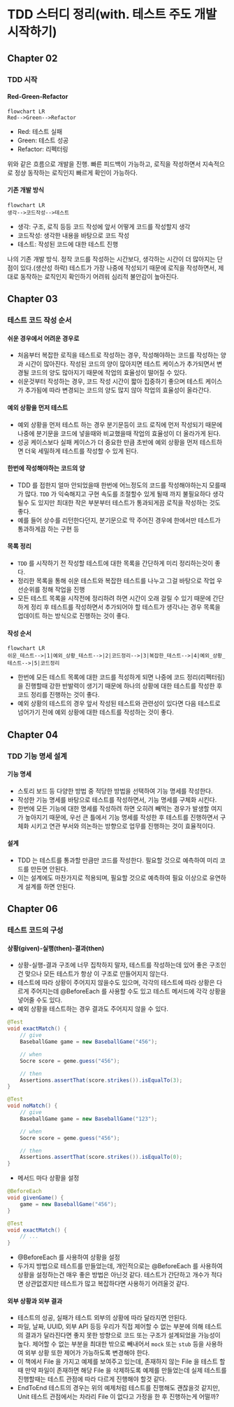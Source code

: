 # TDD 스터디 정리(with. 테스트 주도 개발 시작하기)

## Chapter 02

### TDD 시작

#### Red-Green-Refactor

```mermaid
flowchart LR
Red-->Green-->Refactor
```
- Red: 테스트 실패
- Green: 테스트 성공
- Refactor: 리펙터링

위와 같은 흐름으로 개발을 진행.
빠른 피드백이 가능하고, 로직을 작성하면서 지속적으로 정상 동작하는 로직인지 빠르게 확인이 가능하다.

#### 기존 개발 방식

```mermaid
flowchart LR
생각-->코드작성-->테스트
```
- 생각: 구조, 로직 등등 코드 작성에 앞서 어떻게 코드를 작성할지 생각
- 코드작성: 생각한 내용을 바탕으로 코드 작성
- 테스트: 작성된 코드에 대한 테스트 진행

나의 기존 개발 방식.
정작 코드를 작성하는 시간보다, 생각하는 시간이 더 많아지는 단점이 있다.(생산성 하락)
테스트가 가장 나중에 작성되기 때문에 로직을 작성하면서, 제대로 동작하는 로직인지 확인하기 어려워
심리적 불안감이 높아진다.

## Chapter 03

### 테스트 코드 작성 순서

#### 쉬운 경우에서 어려운 경우로

- 처음부터 복잡한 로직을 테스트로 작성하는 경우, 작성해야하는 코드를 작성하는 양과 시간이 많아진다. 작성된 코드의 양이 많아지면 테스트 케이스가 추가되면서 변경될 코드의 양도 많아지기 때문에 작업의 효율성이 떨어질 수 있다.
- 쉬운것부터 작성하는 경우, 코드 작성 시간이 짧아 집중하기 좋으며 테스트 케이스가 추가됨에 따라 변경되는 코드의 양도 많지 않아 작업의 효율성이 올라간다.

#### 예외 상황을 먼저 테스트

- 예외 상황을 먼저 테스트 하는 경우 분기문등이 코드 로직에 먼저 작성되기 때문에 나중에 분기문을 코드에 넣을때와 비교했을때 작업의 효율성이 더 올라가게 된다.
- 성공 케이스보다 실패 케이스가 더 중요한 만큼 초반에 예외 상황을 먼저 테스트하면 더욱 세밀하게 테스트를 작성할 수 있게 된다.

#### 한번에 작성해야하는 코드의 양

- TDD 를 접한지 얼마 안되었을때 한번에 어느정도의 코드를 작성해야하는지 모를때가 많다. `TDD` 가 익숙해지고 구현 속도를 조절할수 있게 될때 까지 불필요하다 생각될수 도 있지만 최대한 작은 부분부터 테스트가 통과되게끔 로직을 작성하는 것도 좋다.
- 예를 들어 상수를 리턴한다던지, 분기문으로 딱 주어진 경우에 한에서만 테스트가 통과하게끔 하는 구현 등

#### 목록 정리

- `TDD` 를 시작하기 전 작성할 테스트에 대한 목록을 간단하게 미리 정리하는것이 좋다.
- 정리한 목록을 통해 쉬운 테스트와 복잡한 테스트를 나누고 그걸 바탕으로 작업 우선순위를 정해 작업을 진행
- 모든 테스트 목록을 시작전에 정리하려 하면 시간이 오래 걸릴 수 있기 때문에 간단하게 정리 후 테스트를 작성하면서 추가되어야 할 테스트가 생각나는 경우 목록을 업데이트 하는 방식으로 진행하는 것이 좋다.

#### 작성 순서

```mermaid
flowchart LR
쉬운_테스트-->|1|예외_상황_테스트-->|2|코드정리-->|3|복잡한_테스트-->|4|예외_상황_테스트-->|5|코드정리
```
- 한번에 모든 테스트 목록에 대한 코드를 적성하게 되면 나중에 코드 정리(리펙터링)을 진행할때 강한 반발력이 생기기 때문에 하나의 상황에 대한 테스트를 작성한 후 코드 정리를 진행하는 것이 좋다.
- 예외 상황의 테스트의 경우 앞서 작성된 테스트와 관련성이 있다면 다음 테스트로 넘어가기 전에 예외 상황에 대한 테스트를 작성하는 것이 좋다.

## Chapter 04

### TDD 기능 명세 설계

#### 기능 명세

- 스토리 보드 등 다양한 방법 중 적당한 방법을 선택하여 기능 명세를 작성한다.
- 작성한 기능 명세를 바탕으로 테스트를 작성하면서, 기능 명세를 구체화 시킨다.
- 한번에 모든 기능에 대한 명세를 작성하려 하면 오히려 빼먹는 경우가 발생할 여지가 높아지기 때문에, 우선 큰 틀에서 기능 명세를 작성한 후 테스트를
  진행하면서 구체화 시키고 연관 부서와 의논하는 방향으로 업무를 진행하는 것이 효율적이다.

#### 설계

- TDD 는 테스트를 통과할 만큼만 코드를 작성한다. 필요할 것으로 예측하여 미리 코드를 만든면 안된다.
- 이는 설계에도 마찬가지로 적용되며, 필요할 것으로 예측하여 필요 이상으로 유연하게 설계를 하면 안된다.

## Chapter 06

### 테스트 코드의 구성

#### 상황(given)-실행(then)-결과(then)

- 상황-실행-결과 구조에 너무 집착하지 말자, 테스트를 작성하는데 있어 좋은 구조인건 맞으나 모든 테스트가 항상 이 구조로 만들어지지 않는다.
- 테스트에 따라 상황이 주어지지 않을수도 있으며, 각각의 테스트에 따라 상황은 다르게 주어지는데 @BeforeEach 를 사용할 수도 있고 테스트 메서드에 각각 상황을 넣어줄 수도 있다.
- 예외 상황을 테스트하는 경우 결과도 주어지지 않을 수 있다.

```java
@Test
void exactMatch() {
	// give
	BaseballGame game = new BaseballGame("456");

	// when
	Socre score = geme.guess("456");

	// then
	Assertions.assertThat(score.strikes()).isEqualTo(3);
}

@Test
void noMatch() {
	// give
	BaseballGame game = new BaseballGame("123");

	// when
	Socre score = geme.guess("456");

	// then
	Assertions.assertThat(score.strikes()).isEqualTo(0);
}
```

- 메서드 마다 상황을 설정

```java
@BeforeEach
void givenGame() {
	game = new BaseballGame("456");
}

@Test
void exactMatch() {
	// ...
}
```

- @BeforeEach 를 사용하여 상황을 설정
- 두가지 방법으로 테스트를 만들었는데, 개인적으로는 @BeforeEach 를 사용하여 상황을 설정하는건 매우 좋은 방법은 아닌것 같다. 테스트가 간단하고 개수가 적다면 상관없겠지만 테스트가 많고 복잡하다면 사용하기 어려울것 같다.

#### 외부 상황과 외부 결과

- 테스트의 성공, 실패가 테스트 외부의 상황에 따라 달라지면 안된다.
- 파일, 날짜, UUID, 외부 API 등등 우리가 직접 제어할 수 없는 부분에 의해 테스트의 결과가 달라진다면 좋지 못한 방향으로 코드 또는 구조가 설계되었을 가능성이 높다. 제어할 수 없는 부분을 최대한 밖으로 빼내어서 `mock` 또는 `stub` 등을 사용하여 외부 상황 또한 제어가 가능하도록 변경해야 한다.
  </br>
- 이 책에서 File 을 가지고 예제를 보여주고 있는데, 존재하지 않는 File 을 테스트 할때 만약 파일이 존재하면 해당 File 을 삭제하도록 예제를 만들었는데 실제 테스트를 진행할때는 테스트 관점에 따라 다르게 진행해야 할것 같다.
- EndToEnd 테스트의 경우는 위의 예제처럼 테스트를 진행해도 괜찮을것 같지만, Unit 테스트 관점에서는 차라리 File 이 없다고 가정을 한 후 진행하는게 어떨까?
